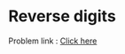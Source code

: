 # Reverse digits
Problem link : [Click here](https://www.geeksforgeeks.org/problems/reverse-digit0316/1?page=1&difficulty=School&sortBy=submissions)